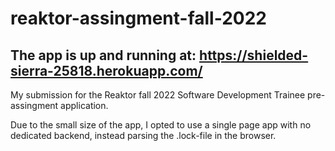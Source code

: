 # reaktor-assingment-fall-2022


## The app is up and running at: <https://shielded-sierra-25818.herokuapp.com/>

My submission for the Reaktor fall 2022 Software Development Trainee pre-assingment application. 

Due to the small size of the app, I opted to use a single page app with no dedicated backend, instead parsing the .lock-file in the browser. 